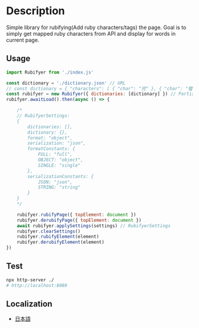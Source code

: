 # Description

Simple library for rubifying(Add ruby characters/tags) the page.
Goal is to simply get mapped ruby characters from API and display for words in current page.

## Usage

```js
import Rubifyer from './index.js'

const dictionary = './dictionary.json' // URL
// const dictionary = { "characters": [ { "char": "完" }, { "char": "璧" } ], "words": [ { "str": "完璧", "ruby": "カンペキ" } ] } // OBJECT
const rubifyer = new Rubifyer({ dictionaries: [dictionary] }) // Partial<RubifyerSettings>
rubifyer.awaitLoad().then(async () => {

    /*
    // RubifyerSettings:
    {
        dictionaries: [],
        dictionary: {},
        format: "object",
        serialization: "json",
        formatConstants: {
            FULL: "full",
            OBJECT: "object",
            SINGLE: "single"
        },
        serializationConstants: {
            JSON: "json",
            STRING: "string"
        }
    }
    */ 

    rubifyer.rubifyPage({ topElement: document })
    rubifyer.derubifyPage({ topElement: document })
    await rubifyer.applySettings(settings) // RubifyerSettings
    rubifyer.clearSettings()
    rubifyer.rubifyElement(element)
    rubifyer.derubifyElement(element)
})
```

## Test

```bash
npx http-server ./
# http://localhost:8080
```

## Localization

- [日本語](./README_JA.md)
